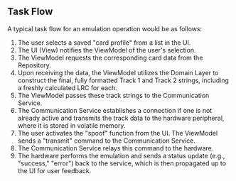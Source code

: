 ## Task Flow

A typical task flow for an emulation operation would be as follows:

1.  The user selects a saved "card profile" from a list in the UI.
2.  The UI (View) notifies the ViewModel of the user's selection.
3.  The ViewModel requests the corresponding card data from the Repository.
4.  Upon receiving the data, the ViewModel utilizes the Domain Layer to construct the final, fully formatted Track 1 and Track 2 strings, including a freshly calculated LRC for each.
5.  The ViewModel passes these track strings to the Communication Service.
6.  The Communication Service establishes a connection if one is not already active and transmits the track data to the hardware peripheral, where it is stored in volatile memory.
7.  The user activates the "spoof" function from the UI. The ViewModel sends a "transmit" command to the Communication Service.
8.  The Communication Service relays this command to the hardware.
9.  The hardware performs the emulation and sends a status update (e.g., "success," "error") back to the service, which is then propagated up to the UI for user feedback.
